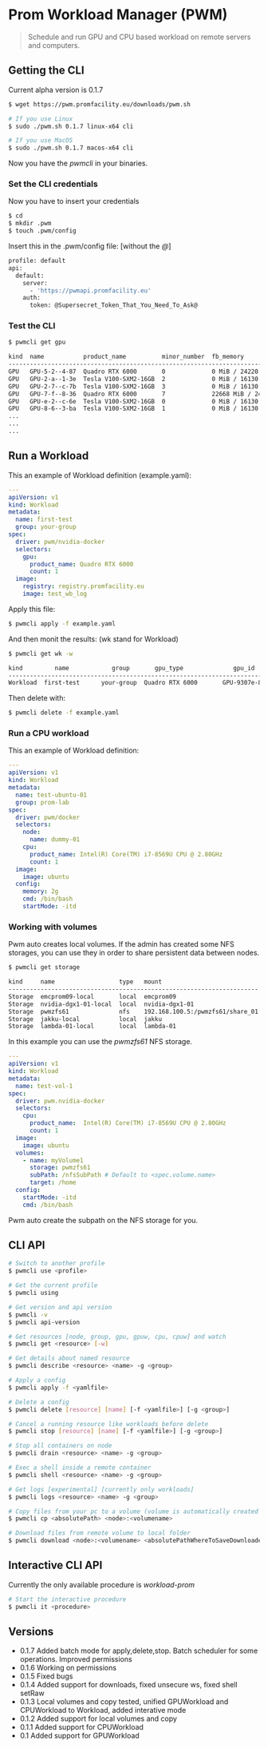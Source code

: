 # Prom Workload Manager (PWM)

> Schedule and run GPU and CPU based workload on remote servers and computers.

## Getting the CLI

Current alpha version is 0.1.7

```sh
$ wget https://pwm.promfacility.eu/downloads/pwm.sh

# If you use Linux
$ sudo ./pwm.sh 0.1.7 linux-x64 cli

# If you use MacOS
$ sudo ./pwm.sh 0.1.7 macos-x64 cli
```

Now you have the *pwmcli* in your binaries.

### Set the CLI credentials

Now you have to insert your credentials

```sh
$ cd 
$ mkdir .pwm
$ touch .pwm/config
```

Insert this in the .pwm/config file: [without the *@*]

```sh
profile: default
api:
  default:
    server:
      - 'https://pwmapi.promfacility.eu'
    auth:
      token: @Supersecret_Token_That_You_Need_To_Ask@
```

### Test the CLI

```sh
$ pwmcli get gpu

kind  name			 product_name          minor_number  fb_memory              node          
-------------------------------------------------------------------------------------------------------------------------
GPU   GPU-5-2--4-87  Quadro RTX 6000       0             0 MiB / 24220 MiB      lambda-01     
GPU   GPU-2-a--1-3e  Tesla V100-SXM2-16GB  2             0 MiB / 16130 MiB      nvidia-dgx1-01
GPU   GPU-2-7--c-7b  Tesla V100-SXM2-16GB  3             0 MiB / 16130 MiB      nvidia-dgx1-01
GPU   GPU-7-f--8-36  Quadro RTX 6000       7             22668 MiB / 24220 MiB  lambda-02     
GPU   GPU-e-2--c-6e  Tesla V100-SXM2-16GB  0             0 MiB / 16130 MiB      nvidia-dgx1-02
GPU   GPU-8-6--3-ba  Tesla V100-SXM2-16GB  1             0 MiB / 16130 MiB      nvidia-dgx1-02
...
...
...
```

## Run a Workload

This an example of Workload definition (example.yaml):

```yaml
---
apiVersion: v1
kind: Workload
metadata:
  name: first-test
  group: your-group
spec:
  driver: pwm/nvidia-docker
  selectors:
    gpu:
      product_name: Quadro RTX 6000
      count: 1
  image: 
    registry: registry.promfacility.eu
    image: test_wb_log
```

Apply this file:

```sh
$ pwmcli apply -f example.yaml
```

And then monit the results: (wk stand for Workload)

```sh
$ pwmcli get wk -w

kind         name            group       gpu_type              gpu_id           gpu_usage  node        c_id  locked  status   reason  time
------------------------------------------------------------------------------------------------------------------------------------------
Workload  first-test      your-group  Quadro RTX 6000       GPU-9307e-82-8e  0 MiB      lambda-02   6f73  true    RUNNING  null    0:05
```

Then delete with: 

```sh
$ pwmcli delete -f example.yaml
```

### Run a CPU workload

This an example of Workload definition:

```yaml
---
apiVersion: v1
kind: Workload
metadata:
  name: test-ubuntu-01
  group: prom-lab
spec:
  driver: pwm/docker
  selectors:
    node:
      name: dummy-01
    cpu:
      product_name: Intel(R) Core(TM) i7-8569U CPU @ 2.80GHz
      count: 1
  image: 
    image: ubuntu
  config: 
    memory: 2g
    cmd: /bin/bash
    startMode: -itd
```

### Working with volumes

Pwm auto creates local volumes.
If the admin has created some NFS storages,
you can use they in order to share persistent data
between nodes.

```sh
$ pwmcli get storage

kind     name                  type   mount                           
----------------------------------------------------------------------
Storage  emcprom09-local       local  emcprom09                       
Storage  nvidia-dgx1-01-local  local  nvidia-dgx1-01                  
Storage  pwmzfs61              nfs    192.168.100.5:/pwmzfs61/share_01
Storage  jakku-local           local  jakku                           
Storage  lambda-01-local       local  lambda-01     
```
In this example you can use the *pwmzfs61* NFS storage.

```yaml
---
apiVersion: v1
kind: Workload
metadata:
  name: test-vol-1
spec:
  driver: pwm.nvidia-docker
  selectors:
    cpu:
      product_name:  Intel(R) Core(TM) i7-8569U CPU @ 2.80GHz
      count: 1
  image: 
    image: ubuntu
  volumes:
    - name: myVolume1
      storage: pwmzfs61
      subPath: /nfsSubPath # Default to <spec.volume.name>
      target: /home
  config:
    startMode: -itd
    cmd: /bin/bash
```

Pwm auto create the subpath on the NFS storage for you.


## CLI API

```sh
# Switch to another profile 
$ pwmcli use <profile>

# Get the current profile 
$ pwmcli using

# Get version and api version
$ pwmcli -v
$ pwmcli api-version

# Get resources [node, group, gpu, gpuw, cpu, cpuw] and watch
$ pwmcli get <resource> [-w]

# Get details about named resource
$ pwmcli describe <resource> <name> -g <group>

# Apply a config
$ pwmcli apply -f <yamlfile>

# Delete a config
$ pwmcli delete [resource] [name] [-f <yamlfile>] [-g <group>]

# Cancel a running resource like workloads before delete
$ pwmcli stop [resource] [name] [-f <yamlfile>] [-g <group>]

# Stop all containers on node
$ pwmcli drain <resource> <name> -g <group>

# Exec a shell inside a remote container
$ pwmcli shell <resource> <name> -g <group>

# Get logs [experimental] [currently only workloads]
$ pwmcli logs <resource> <name> -g <group>

# Copy files from your pc to a volume (volume is automatically created if not exist)
$ pwmcli cp <absolutePath> <node>:<volumename>

# Download files from remote volume to local folder
$ pwmcli download <node>:<volumename> <absolutePathWhereToSaveDownloadedData>
```

## Interactive CLI API

Currently the only available procedure is *workload-prom* 

```sh
# Start the interactive procedure
$ pwmcli it <procedure>
```

## Versions

- 0.1.7 Added batch mode for apply,delete,stop. Batch scheduler for some operations. Improved permissions
- 0.1.6 Working on permissions
- 0.1.5 Fixed bugs
- 0.1.4 Added support for downloads, fixed unsecure ws, fixed shell setRaw
- 0.1.3 Local volumes and copy tested, unified GPUWorkload and CPUWorkload to Workload, added interative mode
- 0.1.2 Added support for local volumes and copy
- 0.1.1 Added support for CPUWorkload
- 0.1 Added support for GPUWorkload

